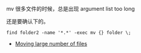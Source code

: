 

mv 很多文件的时候，总是出现 argument list too long

还是要确认下的。

```
find folder2 -name '*.*' -exec mv {} folder \;
```



- [Moving large number of files](https://stackoverflow.com/questions/11942422/moving-large-number-of-files)
